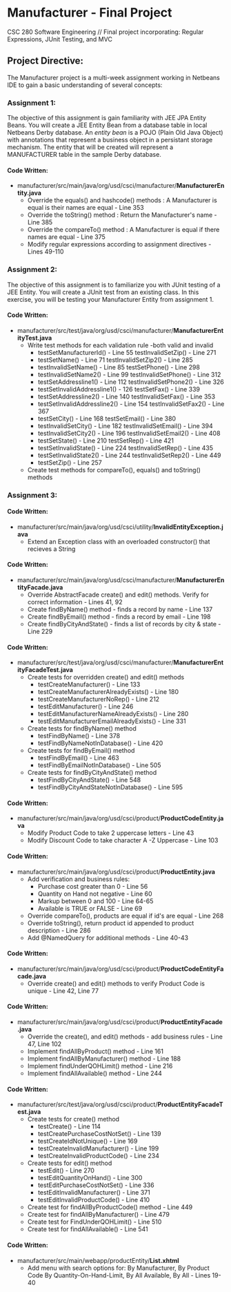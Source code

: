 # Manufacturer - Final Project
CSC 280 Software Engineering // Final project incorporating: Regular Expressions, JUnit Testing, and MVC

## Project Directive:
The Manufacturer project is a multi-week assignment working in Netbeans IDE to gain a basic understanding of several concepts:

### Assignment 1:
The objective of this assignment is gain familiarity with JEE JPA Entity Beans.  You will create a JEE Entity Bean from a database table in local Netbeans Derby database.  An *entity bean* is a POJO (Plain Old Java Object) with annotations that represent a business object in a persistant storage mechanism. The entity that will be created will represent a MANUFACTURER table in the sample Derby database.  
#### Code Written:
* manufacturer/src/main/java/org/usd/csci/manufacturer/**ManufacturerEntity.java**
  * Override the equals() and hashcode() methods : A Manufacturer is equal is their names are equal - Line 353
  * Override the toString() method : Return the Manufacturer's name - Line 385
  * Override the compareTo() method : A Manufacturer is equal if there names are equal - Line 375
  * Modify regular expressions according to assignment directives - Lines 49-110
  
### Assignment 2:
The objective of this assignment is to familiarize you with JUnit testing of a JEE Entity.  You will create a JUnit test from an existing class. In this exercise, you will be testing your Manufacturer Entity from assignment 1.
#### Code Written:  
* manufacturer/src/test/java/org/usd/csci/manufacturer/**ManufacturerEntityTest.java**
  * Write test methods for each validation rule -both valid and invalid
    * testSetManufacturerId() - Line 55           testInvalidSetZip() - Line 271  
    * testSetName() - Line 71                     testInvalidSetZip2() - Line 285
    * testInvalidSetName() - Line 85              testSetPhone() - Line 298
    * testInvalidSetName2() - Line 99             testInvalidSetPhone() - Line 312
    * testSetAddressline1() - Line 112            testInvalidSetPhone2() - Line 326
    * testSetInvalidAddressline1() - 126          testSetFax() - Line 339
    * testSetAddressline2() - Line 140            testInvalidSetFax() - Line 353
    * testSetInvalidAddressline2() - Line 154     testInvalidSetFax2() - Line 367
    * testSetCity() - Line 168                    testSetEmail() - Line 380
    * testInvalidSetCity() - Line 182             testInvalidSetEmail() - Line 394
    * testInvalidSetCity2() - Line 196            testInvalidSetEmail2() - Line 408
    * testSetState() - Line 210                   testSetRep() - Line 421
    * testSetInvalidState() - Line 224            testInvalidSetRep() - Line 435
    * testSetInvalidState2() - Line 244           testInvalidSetRep2() - Line 449
    * testSetZip() - Line 257
  * Create test methods for compareTo(), equals() and toString() methods
  
### Assignment 3:

  
#### Code Written:  
* manufacturer/src/main/java/org/usd/csci/utility/**InvalidEntityException.java**
  * Extend an Exception class with an overloaded constructor() that recieves a String
#### Code Written:  
* manufacturer/src/main/java/org/usd/csci/manufacturer/**ManufacturerEntityFacade.java**
  * Override AbstractFacade create() and edit() methods.  Verify for correct information - Lines 41, 92
  * Create findByName() method - finds a record by name - Line 137
  * Create findByEmail() method - finds a record by email - Line 198
  * Create findByCityAndState() - finds a list of records by city & state - Line 229
#### Code Written:  
* manufacturer/src/test/java/org/usd/csci/manufacturer/**ManufacturerEntityFacadeTest.java**
  * Create tests for overridden create() and edit() methods
    * testCreateManufacturer() - Line 133
    * testCreateManufacturerAlreadyExists() - Line 180
    * testCreateManufacturerNoRep() - Line 212
    * testEditManufacturer() - Line 246
    * testEditManufacturerNameAlreadyExists() - Line 280
    * testEditManufacturerEmailAlreadyExists() - Line 331
  * Create tests for findByName() method
    * testFindByName() - Line 378
    * testFindByNameNotInDatabase() - Line 420
  * Create tests for findByEmail() method
    * testFindByEmail() - Line 463
    * testFindByEmailNotInDatabase() - Line 505
  * Create tests for findByCityAndState() method
    * testFindByCityAndState() - Line 548
    * testFindByCityAndStateNotInDatabase() - Line 595
#### Code Written:    
* manufacturer/src/main/java/org/usd/csci/product/**ProductCodeEntity.java**
  * Modify Product Code to take 2 uppercase letters - Line 43
  * Modify Discount Code to take character A -Z Uppercase - Line 103
#### Code Written:  
* manufacturer/src/main/java/org/usd/csci/product/**ProductEntity.java**
  * Add verification and business rules:
    * Purchase cost greater than 0 - Line 56
    * Quantity on Hand not negative - Line 60
    * Markup between 0 and 100 - Line 64-65
    * Available is TRUE or FALSE - Line 69
  * Override compareTo(), products are equal if id's are equal - Line 268
  * Override toString(), return product id appended to product description - Line 286
  * Add @NamedQuery for additional methods - Line 40-43
#### Code Written:
* manufacturer/src/main/java/org/usd/csci/product/**ProductCodeEntityFacade.java**
  * Override create() and edit() methods to verify Product Code is unique - Line 42, Line 77
#### Code Written:
* manufacturer/src/main/java/org/usd/csci/product/**ProductEntityFacade.java**
  * Override the create(), and edit() methods - add business rules - Line 47, Line 102
  * Implement findAllByProduct() method - Line 161
  * Implement findAllByManufacturer() method - Line 188
  * Implement findUnderQOHLimit() method - Line 216
  * Implement findAllAvailable() method - Line 244
#### Code Written:  
* manufacturer/src/test/java/org/usd/csci/product/**ProductEntityFacadeTest.java**
  * Create tests for create() method
    * testCreate() - Line 114
    * testCreatePurchaseCostNotSet() - Line 139
    * testCreateIdNotUnique() - Line 169
    * testCreateInvalidManufacturer() - Line 199
    * testCreateInvalidProductCode() - Line 234
  * Create tests for edit() method
    * testEdit() - Line 270
    * testEditQuantityOnHand() - Line 300
    * testEditPurchaseCostNotSet() - Line 336
    * testEditInvalidManufacturer() - Line 371
    * testEditInvalidProductCode() - Line 410
  * Create test for findAllByProductCode() method - Line 449
  * Create test for findAllByManufacturer() - Line 479
  * Create test for FindUnderQOHLimit() - Line 510
  * Create test for findAllAvailable() - Line 541
#### Code Written:  
* manufacturer/src/main/webapp/productEntity/**List.xhtml**
  * Add menu with search options for: By Manufacturer, By Product Code
    By Quantity-On-Hand-Limit, By All Available, By All - Lines 19-40
    
  
    
